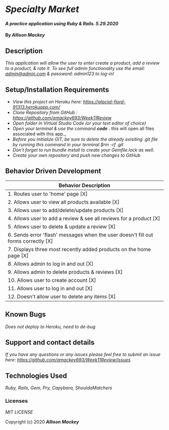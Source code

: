 # _Specialty Market_

#### _A practice application using Ruby & Rails. 5.29.2020_

#### By _**Allison Mackey**_

## Description

_This application will allow the user to enter create a product, add a review to a product, & rate it. To see full admin functionality use the email: admin@admin.com & password: admin123 to log-in!_ 

## Setup/Installation Requirements

* _View this project on Heroku here: https://glacial-fjord-91313.herokuapp.com/_
* _Clone Repository from GitHub :  https://github.com/amackey693/Week11Review_
* _Open folder in Virtual Studio Code (or your text editor of choice)_
* _Open your terminal & use the command **code .**_ this will open all files associated with this app._
* _Before you initialize GIT, be sure to delete the already exisiting .git file by running this command in your terminal $rm -rf .git_
* _Don't forget to run bundle install to create your Gemfile.lock as well._
* _Create your own repository and push new changes to GitHub_

## Behavior Driven Development 


|   Behavior Description        |
|-------------------------------|
| 1. Routes user to 'home' page [X]|
| 2. Allows user to view all products available [X]|
| 3. Allows user to add/delete/update products [X]|
| 4. Allows user to add a review & see all reviews for a product [X]|
| 5. Allows user to delete & update a review [X]|
| 6. Sends error 'flash' messages when the user doesn't fill out forms correctly [X]|
| 7. Displays three most recently added products on the home page [X]|
| 8. Allows admin to log in and out [X] |
| 9. Allows admin to delete products & reviews [X] |
| 10. Allows user to create account [X] |
| 11. Allows user to log in and out [X] |
| 12. Doesn't allow user to delete any items [X] |

## Known Bugs

_Does not deploy to Heroku, need to de-bug_

## Support and contact details

_If you have any questions or any issues please feel free to submit an issue here: https://github.com/amackey693/Week11Review/issues_

## Technologies Used

_Ruby, Rails, Gem, Pry, Capybara, ShouldaMatchers_ 


### Licenses
*MIT LICENSE*

Copyright (c) 2020 **_Allison Mackey_**
